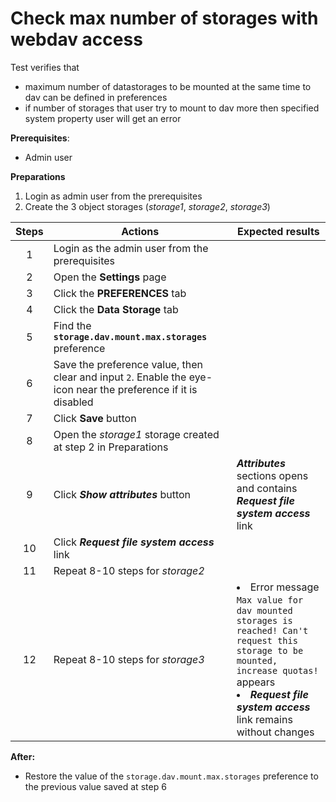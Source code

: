 # Check max number of storages with webdav access

Test verifies that
- maximum number of datastorages to be mounted at the same time to dav can be defined in preferences
- if number of storages that user try to mount to dav more then specified system property user will get an error

**Prerequisites**:
- Admin user

**Preparations**
1. Login as admin user from the prerequisites
2. Create the 3 object storages (*storage1*, *storage2*, *storage3*)

| Steps | Actions | Expected results |
| :---: | --- | --- |
| 1 | Login as the admin user from the prerequisites | |
| 2 | Open the **Settings** page | |
| 3 | Click the **PREFERENCES** tab | |
| 4 | Click the **Data Storage** tab | |
| 5 | Find the **`storage.dav.mount.max.storages`** preference |  |
| 6 | Save the preference value, then clear and input `2`. Enable the eye-icon near the preference if it is disabled | |
| 7 | Click **Save** button | |
| 8 | Open the *storage1* storage created at step 2 in Preparations | |
| 9 | Click ***Show attributes*** button | ***Attributes*** sections opens and contains ***Request file system access*** link |
| 10 | Click ***Request file system access*** link |  |
| 11 | Repeat 8-10 steps for *storage2* | |
| 12 | Repeat 8-10 steps for *storage3* | <li> Error message `Max value for dav mounted storages is reached! Can't request this storage to be mounted, increase quotas!` appears <li> ***Request file system access*** link remains without changes |

**After:**
- Restore the value of the `storage.dav.mount.max.storages` preference to the previous value saved at step 6